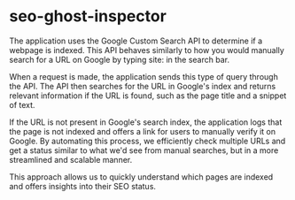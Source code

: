 # seo-ghost-inspector

The application uses the Google Custom Search API to determine if a webpage is indexed. This API behaves similarly to how you would manually search for a URL on Google by typing site:<URL> in the search bar.

When a request is made, the application sends this type of query through the API. The API then searches for the URL in Google's index and returns relevant information if the URL is found, such as the page title and a snippet of text.

If the URL is not present in Google's search index, the application logs that the page is not indexed and offers a link for users to manually verify it on Google. By automating this process, we efficiently check multiple URLs and get a status similar to what we'd see from manual searches, but in a more streamlined and scalable manner.

This approach allows us to quickly understand which pages are indexed and offers insights into their SEO status.

